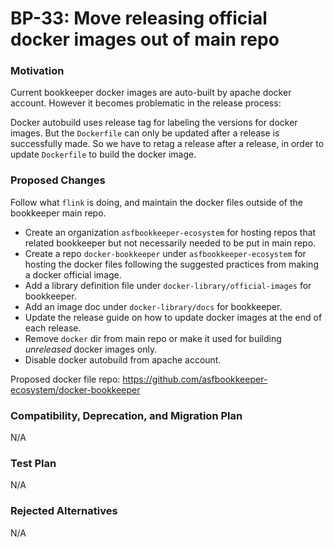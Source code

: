 # BP-33: Move releasing official docker images out of main repo


### Motivation

Current bookkeeper docker images are auto-built by apache docker account. However it becomes problematic in the release process:

Docker autobuild uses release tag for labeling the versions for docker images. But the `Dockerfile` can only be updated after
a release is successfully made. So we have to retag a release after a release, in order to update `Dockerfile` to build the docker
image.

### Proposed Changes

Follow what `flink` is doing, and maintain the docker files outside of the bookkeeper main repo.

- Create an organization `asfbookkeeper-ecosystem` for hosting repos that related bookkeeper but not necessarily needed to be put in main repo.
- Create a repo `docker-bookkeeper` under `asfbookkeeper-ecosystem` for hosting the docker files following the suggested practices from making a docker official image.
- Add a library definition file under `docker-library/official-images` for bookkeeper.
- Add an image doc under `docker-library/docs` for bookkeeper.
- Update the release guide on how to update docker images at the end of each release.
- Remove `docker` dir from main repo or make it used for building *unreleased* docker images only.
- Disable docker autobuild from apache account.

Proposed docker file repo: https://github.com/asfbookkeeper-ecosystem/docker-bookkeeper

### Compatibility, Deprecation, and Migration Plan

N/A

### Test Plan

N/A

### Rejected Alternatives

N/A
